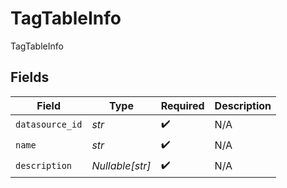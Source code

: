 # TagTableInfo

TagTableInfo


## Fields

| Field              | Type               | Required           | Description        |
| ------------------ | ------------------ | ------------------ | ------------------ |
| `datasource_id`    | *str*              | :heavy_check_mark: | N/A                |
| `name`             | *str*              | :heavy_check_mark: | N/A                |
| `description`      | *Nullable[str]*    | :heavy_check_mark: | N/A                |